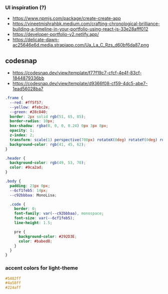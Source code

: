 ### UI inspiration (?)
- https://www.npmjs.com/package/create-create-app
- https://vineetmishrahbk.medium.com/crafting-chronological-brilliance-building-a-timeline-in-your-portfolio-using-react-js-33e28afff012
- https://developer-portfolio-v2.netlify.app/
- https://delicate-dawn-ac25646e6d.media.strapiapp.com/Ua_La_C_Rzs_d60bf6da87.png

## codesnap
- https://codesnap.dev/view/template/f77f19c7-cfcf-4e4f-83cf-1844879336bb
- https://codesnap.dev/view/template/d9366f08-cf59-4dc5-abe7-1ead56028ba7

```scss
.frame {
  --red: #ff5f57;
  --yellow: #febc2e;
  --green: #28c840;
  border: 2px solid rgb(51, 65, 85);
  border-radius: 10px;
  box-shadow: rgba(0, 0, 0, 0.24) 0px 3px 8px;
  opacity: 1;
  z-index: 2;
  transform: scale(1) perspective(700px) rotateX(0deg) rotateY(0deg) rotateZ(0deg);
  background-color: rgb(41, 45, 62);
}

.header {
  background-color: rgb(49, 53, 70);
  color: #9ca2ad;
}

.body {
  padding: 23px 0px;
  --6cf1feb5: 14px;
  --c92bbbaa: MonoLisa;

  .code {
    border: 0;
    font-family: var(--c92bbbaa), monospace;
    font-size: var(--6cf1feb5);
    line-height: 1.5;

    pre {
      background-color: #292D3E;
      color: #babed8;
    }
  }
}
```

### accent colors for light-theme
```css
#5482ff
#4a58ff
#224aff
```